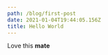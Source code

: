 ```yaml
---
path: /blog/first-post
date: 2021-01-04T19:44:05.156Z
title: Hello World
---
```

Love this **mate**
